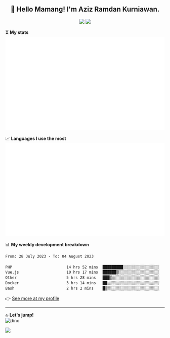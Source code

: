 <h2 align="center">👋 Hello Mamang! I'm Aziz Ramdan Kurniawan.</h2>  
<p align="center">
  <img src="https://komarev.com/ghpvc/?username=azizramdan">
  <img src="https://wakatime.com/badge/user/90056fa0-4c31-4eca-954e-2a3ac05896f9.svg">
</p>
    
⏳ **My stats**  
![](https://raw.githubusercontent.com/azizramdan/github-stats/master/generated/overview.svg#gh-dark-mode-only)

📈 **Languages I use the most**  
![](https://raw.githubusercontent.com/azizramdan/github-stats/master/generated/languages.svg#gh-dark-mode-only)

📊 **My weekly development breakdown**
<!--START_SECTION:waka-->

```txt
From: 28 July 2023 - To: 04 August 2023

PHP                        14 hrs 52 mins  █████████░░░░░░░░░░░░░░░░   36.57 %
Vue.js                     10 hrs 17 mins  ██████▒░░░░░░░░░░░░░░░░░░   25.33 %
Other                      5 hrs 28 mins   ███▒░░░░░░░░░░░░░░░░░░░░░   13.48 %
Docker                     3 hrs 14 mins   ██░░░░░░░░░░░░░░░░░░░░░░░   07.98 %
Bash                       2 hrs 2 mins    █▒░░░░░░░░░░░░░░░░░░░░░░░   05.03 %
```

<!--END_SECTION:waka-->
👉 [See more at my profile](https://wakatime.com/@azizramdan)
***
🔝 **Let's jump!**  
![dino](https://raw.githubusercontent.com/azizramdan/azizramdan/master/dino.gif)  

![](https://hit.yhype.me/github/profile?user_id=27954794)
